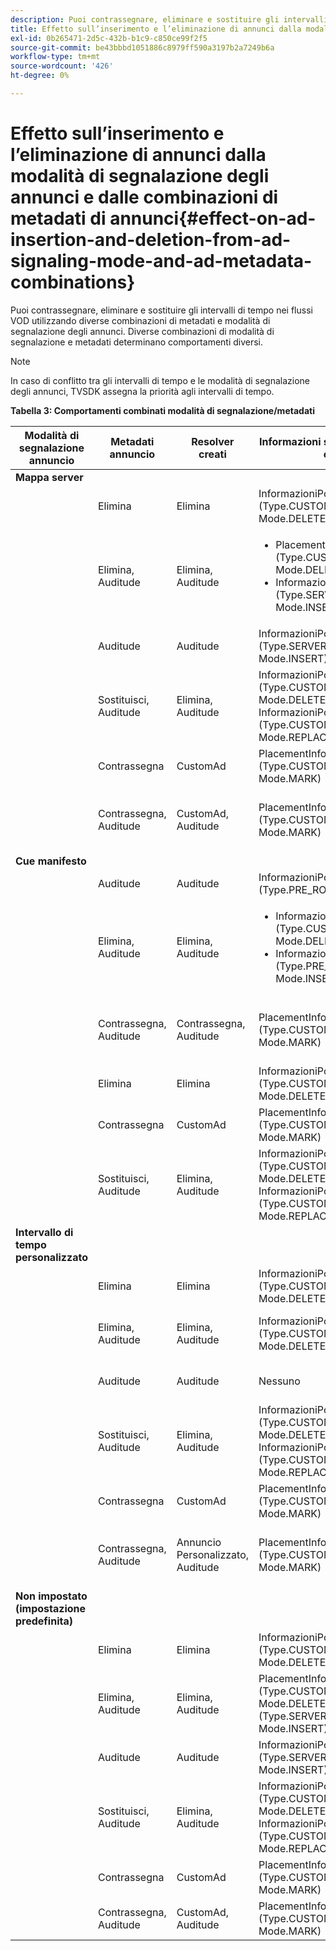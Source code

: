 ```yaml
---
description: Puoi contrassegnare, eliminare e sostituire gli intervalli di tempo nei flussi VOD utilizzando diverse combinazioni di metadati e modalità di segnalazione degli annunci. Diverse combinazioni di modalità di segnalazione e metadati determinano comportamenti diversi.
title: Effetto sull’inserimento e l’eliminazione di annunci dalla modalità di segnalazione degli annunci e dalle combinazioni di metadati di annunci
exl-id: 0b265471-2d5c-432b-b1c9-c850ce99f2f5
source-git-commit: be43bbbd1051886c8979ff590a3197b2a7249b6a
workflow-type: tm+mt
source-wordcount: '426'
ht-degree: 0%

---
```


# Effetto sull’inserimento e l’eliminazione di annunci dalla modalità di segnalazione degli annunci e dalle combinazioni di metadati di annunci{#effect-on-ad-insertion-and-deletion-from-ad-signaling-mode-and-ad-metadata-combinations}

Puoi contrassegnare, eliminare e sostituire gli intervalli di tempo nei flussi VOD utilizzando diverse combinazioni di metadati e modalità di segnalazione degli annunci. Diverse combinazioni di modalità di segnalazione e metadati determinano comportamenti diversi.

>[!NOTE]
>
>In caso di conflitto tra gli intervalli di tempo e le modalità di segnalazione degli annunci, TVSDK assegna la priorità agli intervalli di tempo.

**Tabella 3: Comportamenti combinati modalità di segnalazione/metadati**

<table>  
 <thead> 
  <tr> 
   <th class="entry"> Modalità di segnalazione annuncio </th> 
   <th class="entry"> Metadati annuncio </th> 
   <th class="entry"> Resolver creati </th> 
   <th class="entry"><span class="codeph"> Informazioni sul posizionamento</span> creato </th> 
   <th class="entry"> Comportamento risultante </th> 
  </tr> 
 </thead>
 <tbody> 
  <tr> 
   <td> <b>Mappa server</b> </td> 
   <td> </td> 
   <td> </td> 
   <td> </td> 
   <td> </td> 
  </tr> 
  <tr> 
   <td> </td> 
   <td> Elimina </td> 
   <td> Elimina </td> 
   <td><span class="codeph"> InformazioniPosizionamento (Type.CUSTOM_TIME_RANGE, Mode.DELETE)</span> </td> 
   <td> Intervalli eliminati </td> 
  </tr> 
  <tr> 
   <td></td> 
   <td> Elimina, Auditude </td> 
   <td> Elimina, Auditude </td> 
   <td> 
    <ul> 
     <li><span class="codeph"> PlacementInfo (Type.CUSTOM_TIME_RANGE, Mode.DELETE), </span> </li> 
     <li><span class="codeph"> InformazioniPosizionamento (Type.SERVER_MAP, Mode.INSERT)</span> </li> 
    </ul> </td> 
   <td> Intervalli eliminati, annunci inseriti </td> 
  </tr> 
  <tr> 
   <td></td> 
   <td> Auditude </td> 
   <td> Auditude </td> 
   <td><span class="codeph"> InformazioniPosizionamento (Type.SERVER_MAP, Mode.INSERT)</span> </td> 
   <td> Annunci inseriti </td> 
  </tr> 
  <tr> 
   <td></td> 
   <td> Sostituisci, Auditude </td> 
   <td> Elimina, Auditude </td> 
   <td><span class="codeph"> InformazioniPosizionamento (Type.CUSTOM_TIME_RANGE, Mode.DELETE), InformazioniPosizionamento (Type.CUSTOM_TIME_RANGE, Mode.REPLACE)</span> </td> 
   <td> Intervalli sostituiti </td> 
  </tr> 
  <tr> 
   <td></td> 
   <td> Contrassegna </td> 
   <td> CustomAd </td> 
   <td><span class="codeph"> PlacementInfo (Type.CUSTOM_TIME_RANGE, Mode.MARK)</span> </td> 
   <td> Intervalli contrassegnati </td> 
  </tr> 
  <tr> 
   <td></td> 
   <td> Contrassegna, Auditude </td> 
   <td> CustomAd, Auditude </td> 
   <td><span class="codeph"> PlacementInfo (Type.CUSTOM_TIME_RANGE, Mode.MARK)</span> </td> 
   <td> Intervalli contrassegnati, nessun annuncio inserito </td> 
  </tr> 
  <tr> 
   <td> <b>Cue manifesto</b> </td> 
   <td> </td> 
   <td> </td> 
   <td> </td> 
   <td> </td> 
  </tr> 
  <tr> 
   <td></td> 
   <td> Auditude </td> 
   <td> Auditude </td> 
   <td><span class="codeph"> InformazioniPosizionamento (Type.PRE_ROLL, Mode.INSERT)</span> </td> 
   <td> Annunci inseriti </td> 
  </tr> 
  <tr> 
   <td></td> 
   <td> Elimina, Auditude </td> 
   <td> Elimina, Auditude </td> 
   <td> 
    <ul> 
     <li><span class="codeph"> InformazioniPosizionamento (Type.CUSTOM_TIME_RANGE, Mode.DELETE)</span> </li> 
     <li><span class="codeph"> InformazioniPosizionamento (Type.PRE_ROLL, Mode.INSERT)</span> </li> 
    </ul> </td> 
   <td> Intervalli eliminati, annunci inseriti </td> 
  </tr> 
  <tr> 
   <td></td> 
   <td> Contrassegna, Auditude </td> 
   <td> Contrassegna, Auditude </td> 
   <td><span class="codeph"> PlacementInfo (Type.CUSTOM_TIME_RANGE, Mode.MARK)</span> </td> 
   <td> Intervalli contrassegnati, nessun annuncio inserito </td> 
  </tr> 
  <tr> 
   <td></td> 
   <td> Elimina </td> 
   <td> Elimina </td> 
   <td><span class="codeph"> InformazioniPosizionamento (Type.CUSTOM_TIME_RANGE, Mode.DELETE)</span> </td> 
   <td> Intervalli eliminati </td> 
  </tr> 
  <tr> 
   <td></td> 
   <td> Contrassegna </td> 
   <td> CustomAd </td> 
   <td><span class="codeph"> PlacementInfo (Type.CUSTOM_TIME_RANGE, Mode.MARK)</span> </td> 
   <td> Intervalli contrassegnati </td> 
  </tr> 
  <tr> 
   <td></td> 
   <td> Sostituisci, Auditude </td> 
   <td> Elimina, Auditude </td> 
   <td><span class="codeph"> InformazioniPosizionamento (Type.CUSTOM_TIME_RANGE, Mode.DELETE), InformazioniPosizionamento (Type.CUSTOM_TIME_RANGE, Mode.REPLACE)</span> </td> 
   <td> Intervalli sostituiti </td> 
  </tr> 
  <tr> 
   <td> <b>Intervallo di tempo personalizzato</b> </td> 
   <td> </td> 
   <td> </td> 
   <td> </td> 
   <td> </td> 
  </tr> 
  <tr> 
   <td></td> 
   <td> Elimina </td> 
   <td> Elimina </td> 
   <td><span class="codeph"> InformazioniPosizionamento (Type.CUSTOM_TIME_RANGE, Mode.DELETE)</span> </td> 
   <td> Intervalli eliminati </td> 
  </tr> 
  <tr> 
   <td></td> 
   <td> Elimina, Auditude </td> 
   <td> Elimina, Auditude </td> 
   <td><span class="codeph"> InformazioniPosizionamento (Type.CUSTOM_TIME_RANGE, Mode.DELETE)</span> </td> 
   <td> Intervalli eliminati, nessun annuncio inserito </td> 
  </tr> 
  <tr> 
   <td></td> 
   <td> Auditude </td> 
   <td> Auditude </td> 
   <td> Nessuno </td> 
   <td> Nessun annuncio inserito </td> 
  </tr> 
  <tr> 
   <td></td> 
   <td> Sostituisci, Auditude </td> 
   <td> Elimina, Auditude </td> 
   <td><span class="codeph"> InformazioniPosizionamento (Type.CUSTOM_TIME_RANGE, Mode.DELETE), InformazioniPosizionamento (Type.CUSTOM_TIME_RANGE, Mode.REPLACE)</span> </td> 
   <td> Intervalli sostituiti con annunci </td> 
  </tr> 
  <tr> 
   <td></td> 
   <td> Contrassegna </td> 
   <td> CustomAd </td> 
   <td><span class="codeph"> PlacementInfo (Type.CUSTOM_TIME_RANGE, Mode.MARK)</span> </td> 
   <td> Intervalli contrassegnati </td> 
  </tr> 
  <tr> 
   <td></td> 
   <td> Contrassegna, Auditude </td> 
   <td> Annuncio Personalizzato, Auditude </td> 
   <td><span class="codeph"> PlacementInfo (Type.CUSTOM_TIME_RANGE, Mode.MARK)</span> </td> 
   <td> Intervalli contrassegnati, nessun annuncio inserito </td> 
  </tr> 
  <tr> 
   <td> <b>Non impostato (impostazione predefinita)</b> </td> 
   <td> </td> 
   <td> </td> 
   <td> </td> 
   <td> </td> 
  </tr> 
  <tr> 
   <td></td> 
   <td> Elimina </td> 
   <td> Elimina </td> 
   <td><span class="codeph"> InformazioniPosizionamento (Type.CUSTOM_TIME_RANGE, Mode.DELETE)</span> </td> 
   <td> Intervalli eliminati </td> 
  </tr> 
  <tr> 
   <td></td> 
   <td> Elimina, Auditude </td> 
   <td> Elimina, Auditude </td> 
   <td><span class="codeph"> PlacementInfo (Type.CUSTOM_TIME_RANGE, Mode.DELETE), PlacementInfo (Type.SERVER_MAP, Mode.INSERT)</span> </td> 
   <td> Intervalli eliminati, annunci inseriti </td> 
  </tr> 
  <tr> 
   <td></td> 
   <td> Auditude </td> 
   <td> Auditude </td> 
   <td><span class="codeph"> InformazioniPosizionamento (Type.SERVER_MAP, Mode.INSERT)</span> </td> 
   <td> Annunci inseriti </td> 
  </tr> 
  <tr> 
   <td></td> 
   <td> Sostituisci, Auditude </td> 
   <td> Elimina, Auditude </td> 
   <td><span class="codeph"> InformazioniPosizionamento (Type.CUSTOM_TIME_RANGE, Mode.DELETE), InformazioniPosizionamento (Type.CUSTOM_TIME_RANGE, Mode.REPLACE)</span> </td> 
   <td> Intervalli sostituiti con annunci </td> 
  </tr> 
  <tr> 
   <td></td> 
   <td> Contrassegna </td> 
   <td> CustomAd </td> 
   <td><span class="codeph"> PlacementInfo (Type.CUSTOM_TIME_RANGE, Mode.MARK)</span> </td> 
   <td> Intervalli contrassegnati </td> 
  </tr> 
  <tr> 
   <td></td> 
   <td> Contrassegna, Auditude </td> 
   <td> CustomAd, Auditude </td> 
   <td><span class="codeph"> PlacementInfo (Type.CUSTOM_TIME_RANGE, Mode.MARK)</span> </td> 
   <td> Intervalli contrassegnati </td> 
  </tr> 
 </tbody> 
</table>
